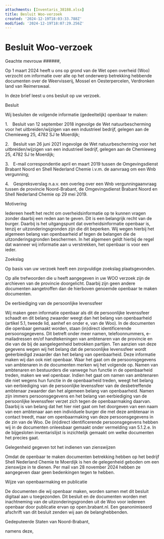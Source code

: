 ```yaml
---
attachments: [Inventaris_38188.xlsx]
title: Besluit Woo-verzoek
created: '2024-12-19T18:03:33.788Z'
modified: '2024-12-19T18:07:29.256Z'
---
```


# Besluit Woo-verzoek

Geachte mevrouw ######,

Op 1 maart 2024 heeft u ons op grond van de Wet open overheid (Woo) verzocht om informatie over alle op het onderwerp betrekking hebbende documenten over de Weervisserij, Mossel en Oesterpercelen, Verdronken land van Reimerswaal. 

In deze brief leest u ons besluit op uw verzoek.

Besluit

Wij besluiten de volgende informatie (gedeeltelijk) openbaar te maken:  

1. Besluit van 12 september 2018 ingevolge de Wet natuurbescherming voor het uitbreiden/wijzigen van een industrieel bedrijf, gelegen aan de Chemieweg 25, 4782 SJ te Moerdijk;

2. Besluit van 26 juni 2021 ingevolge de Wet natuurbescherming voor het uitbreiden/wijzigen van een industrieel bedrijf, gelegen aan de Chemieweg 25, 4782 SJ te Moerdijk;

3. E-mail correspondentie april en maart 2019 tussen de Omgevingsdienst Brabant Noord en Shell Nederland Chemie i.v.m. de aanvraag om een Wnb vergunning;

4. Gespreksverslag n.a.v. een overleg over een Wnb vergunningaanvraag tussen de provincie Noord-Brabant, de Omgevingsdienst Brabant Noord en Shell Nederland Chemie op 29 mei 2019.

Motivering 

Iedereen heeft het recht om overheidsinformatie op te kunnen vragen zonder daarbij een reden aan te geven. Dit is een belangrijk recht van de burger. Daarbij is het uitgangspunt dat overheidsinformatie openbaar is, tenzij er uitzonderingsgronden zijn die dit beperken. Wij wegen hierbij het algemeen belang van openbaarheid af tegen de belangen die de uitzonderingsgronden beschermen. In het algemeen geldt hierbij de regel dat wanneer wij informatie aan u verstrekken, het openbaar is voor een ieder.  

Zoekslag

Op basis van uw verzoek heeft een zorgvuldige zoekslag plaatsgevonden. 

Op alle trefwoorden die u heeft aangegeven in uw WOO verzoek zijn de archieven van de provincie doorgelicht. Daarbij zijn geen andere documenten aangetroffen dan de hierboven genoemde openbaar te maken documenten.  

De eerbiediging van de persoonlijke levenssfeer

Wij maken geen informatie openbaar als dit de persoonlijke levenssfeer schaadt en dit belang zwaarder weegt dan het belang van openbaarheid (artikel 5.1, tweede lid, aanhef en onder e, van de Woo).
In de documenten die openbaar gemaakt worden, staan (in)direct identificerende persoonsgegevens. Dit betreft onder meer namen, telefoonnummers, e-mailadressen en/of handtekeningen van ambtenaren van de provincie en die van de bij de aangelegenheid betrokken partijen. Ten aanzien van deze gegevens wegen wij het belang dat de persoonlijke levenssfeer wordt geëerbiedigd zwaarder dan het belang van openbaarheid. Deze informatie maken wij dan ook niet openbaar. Waar het gaat om de persoonsgegevens van ambtenaren in de documenten merken wij het volgende op. Namen van ambtenaren en bestuurders die vanwege hun functie in de openbaarheid treden, maken we wel openbaar. Indien het gaat om namen van ambtenaren die niet wegens hun functie in de openbaarheid treden, weegt het belang van eerbiediging van de persoonlijke levenssfeer van de desbetreffende ambtenaar zwaarder dan het algemeen belang van openbaarheid. Namen zijn immers persoonsgegevens en het belang van eerbiediging van de persoonlijke levenssfeer verzet zich tegen de openbaarmaking daarvan. Daarbij is van belang dat het hier niet gaat om het doorgeven van een naam van een ambtenaar aan een individuele burger die met deze ambtenaar in contact treedt, maar om openbaarmaking van deze persoonsgegevens in de zin van de Woo. 
De (in)direct identificerende persoonsgegevens hebben wij in de documenten onleesbaar gemaakt onder vermelding van 5.1.2.e. In de bijgesloten inventarislijst is inzichtelijk gemaakt om welke documenten het precies gaat.

Gelegenheid gegeven tot het indienen van zienswijzen

Omdat de openbaar te maken documenten betrekking hebben op het bedrijf Shell Nederland Chemie te Moerdijk is hen de gelegenheid geboden om een zienswijze in te dienen. Per mail van 28 november 2024 hebben ze aangegeven daar geen bedenkingen tegen te hebben.

Wijze van openbaarmaking en publicatie

De documenten die wij openbaar maken, worden samen met dit besluit digitaal aan u toegezonden.  Dit besluit en de documenten worden met inachtneming van de uitzonderingsgronden uit de Woo voor iedereen openbaar door publicatie ervan op open.brabant.nl. Een geanonimiseerd afschrift van dit besluit zenden wij aan de belanghebbenden. 


Gedeputeerde Staten van Noord-Brabant,

namens deze,



